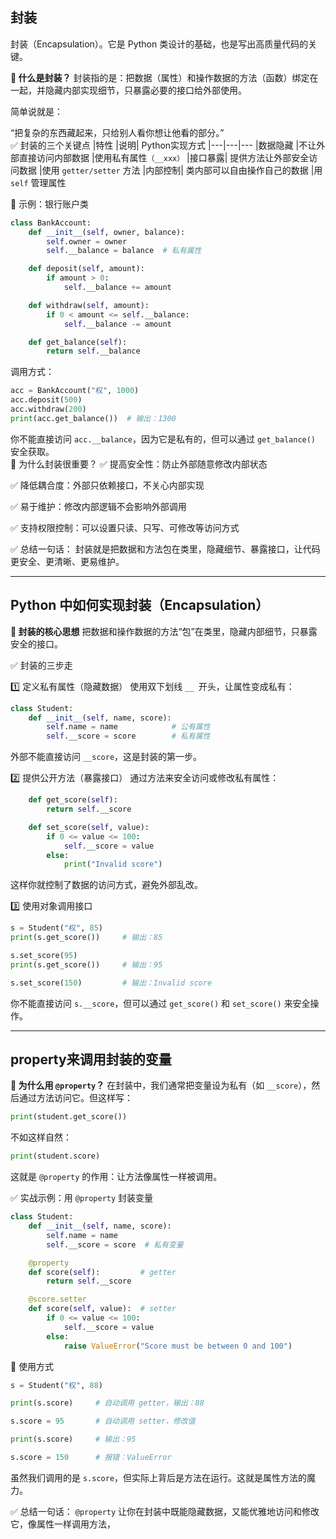 ## 封装
封装（Encapsulation）。它是 Python 类设计的基础，也是写出高质量代码的关键。  

**🧠 什么是封装？**
封装指的是：把数据（属性）和操作数据的方法（函数）绑定在一起，并隐藏内部实现细节，只暴露必要的接口给外部使用。

简单说就是：

“把复杂的东西藏起来，只给别人看你想让他看的部分。”  
✅ 封装的三个关键点
|特性	|说明|	Python实现方式
|---|---|---
|数据隐藏	|不让外部直接访问内部数据	|使用私有属性`（__xxx）`
|接口暴露|	提供方法让外部安全访问数据	|使用 `getter/setter` 方法
|内部控制|	类内部可以自由操作自己的数据	|用 `self` 管理属性  

🧪 示例：银行账户类
```python
class BankAccount:
    def __init__(self, owner, balance):
        self.owner = owner
        self.__balance = balance  # 私有属性

    def deposit(self, amount):
        if amount > 0:
            self.__balance += amount

    def withdraw(self, amount):
        if 0 < amount <= self.__balance:
            self.__balance -= amount

    def get_balance(self):
        return self.__balance
```
调用方式：

```python
acc = BankAccount("权", 1000)
acc.deposit(500)
acc.withdraw(200)
print(acc.get_balance())  # 输出：1300
```
你不能直接访问 `acc.__balance`，因为它是私有的，但可以通过 `get_balance()` 安全获取。  
🔐 为什么封装很重要？
✅ 提高安全性：防止外部随意修改内部状态

✅ 降低耦合度：外部只依赖接口，不关心内部实现

✅ 易于维护：修改内部逻辑不会影响外部调用

✅ 支持权限控制：可以设置只读、只写、可修改等访问方式

✅ 总结一句话：
封装就是把数据和方法包在类里，隐藏细节、暴露接口，让代码更安全、更清晰、更易维护。

---
## Python 中如何实现封装（Encapsulation）

**🧠 封装的核心思想**
把数据和操作数据的方法“包”在类里，隐藏内部细节，只暴露安全的接口。  

✅ 封装的三步走  

1️⃣ 定义私有属性（隐藏数据）
使用双下划线 `__ `开头，让属性变成私有：

```python
class Student:
    def __init__(self, name, score):
        self.name = name            # 公有属性
        self.__score = score        # 私有属性
```
外部不能直接访问 `__score`，这是封装的第一步。

2️⃣ 提供公开方法（暴露接口）
通过方法来安全访问或修改私有属性：

```python
    def get_score(self):
        return self.__score

    def set_score(self, value):
        if 0 <= value <= 100:
            self.__score = value
        else:
            print("Invalid score")
```
这样你就控制了数据的访问方式，避免外部乱改。

3️⃣ 使用对象调用接口
```python
s = Student("权", 85)
print(s.get_score())     # 输出：85

s.set_score(95)
print(s.get_score())     # 输出：95

s.set_score(150)         # 输出：Invalid score
```
你不能直接访问 `s.__score`，但可以通过 `get_score()` 和 `set_score()` 来安全操作。

---
## property来调用封装的变量  
**🧠 为什么用 `@property`？**
在封装中，我们通常把变量设为私有（如 `__score`），然后通过方法访问它。但这样写：

```python
print(student.get_score())
```
不如这样自然：

```python
print(student.score)
```
这就是 `@property` 的作用：让方法像属性一样被调用。

✅ 实战示例：用 `@property` 封装变量
```python
class Student:
    def __init__(self, name, score):
        self.name = name
        self.__score = score  # 私有变量

    @property
    def score(self):         # getter
        return self.__score

    @score.setter
    def score(self, value):  # setter
        if 0 <= value <= 100:
            self.__score = value
        else:
            raise ValueError("Score must be between 0 and 100")
```
🔧 使用方式
```python
s = Student("权", 88)

print(s.score)     # 自动调用 getter，输出：88

s.score = 95       # 自动调用 setter，修改值

print(s.score)     # 输出：95

s.score = 150      # 报错：ValueError
```
虽然我们调用的是 `s.score`，但实际上背后是方法在运行。这就是属性方法的魔力。

✅ 总结一句话：
`@property` 让你在封装中既能隐藏数据，又能优雅地访问和修改它，像属性一样调用方法，
